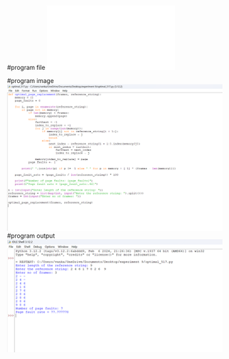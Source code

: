 #program file
![program file](optimal_517.py)

#program image
![program image](optimal_program.png)
#program output
![program output](optimal_output.png)





